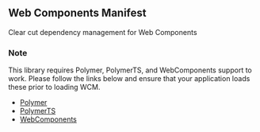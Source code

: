 Web Components Manifest
---
Clear cut dependency management for Web Components

### Note
This library requires Polymer, PolymerTS, and WebComponents support to work. Please follow the links below and ensure that your application loads these prior to loading WCM.
- [Polymer](https://github.com/Polymer/polymer)
- [PolymerTS](https://github.com/nippur72/PolymerTS)
- [WebComponents](https://github.com/webcomponents/webcomponentsjs)
